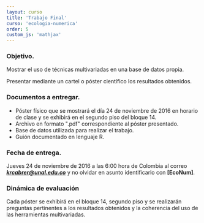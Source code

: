 ```yaml
---
layout: curso
title: 'Trabajo Final'
curso: 'ecologia-numerica'
order: 5
custom_js: 'mathjax'
---
```


### Objetivo.

Mostrar el uso de técnicas multivariadas en una base de datos propia.

Presentar mediante un cartel o póster científico los resultados obtenidos.


### Documentos a entregar.

  - Póster físico que se mostrará el día 24 de noviembre de 2016 en horario
    de clase y se exhibirá en el segundo piso del bloque 14.
  - Archivo en formato ".pdf" correspondiente al póster presentado.
  - Base de datos utilizada para realizar el trabajo.
  - Guión documentado en lenguaje  R.

### Fecha de entrega.

Jueves 24 de noviembre de 2016 a las 6:00 hora de Colombia al correo
***krcabrer@unal.edu.co*** y no olvidar en asunto identificarlo con **[EcoNum]**.

### Dinámica de evaluación

Cada póster se exhibirá en el bloque 14, segundo piso y se realizarán
preguntas pertinentes a los resultados obtenidos y la coherencia del uso
de las herramientas multivariadas.
